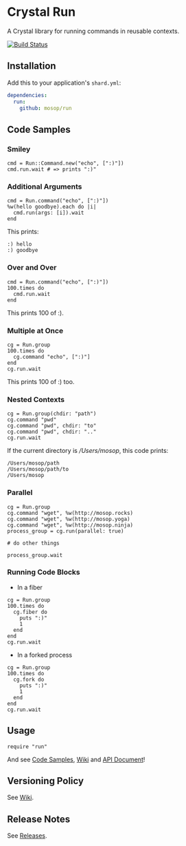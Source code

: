 # Crystal Run

A Crystal library for running commands in reusable contexts.

[![Build Status](https://travis-ci.org/mosop/run.svg?branch=master)](https://travis-ci.org/mosop/run)

## Installation

Add this to your application's `shard.yml`:

```yaml
dependencies:
  run:
    github: mosop/run
```

<a name="code_samples"></a>

## Code Samples

### Smiley

```crystal
cmd = Run::Command.new("echo", [":)"])
cmd.run.wait # => prints ":)"
```

### Additional Arguments

```crystal
cmd = Run.command("echo", [":)"])
%w(hello goodbye).each do |i|
  cmd.run(args: [i]).wait
end
```

This prints:

```
:) hello
:) goodbye
```

### Over and Over

```crystal
cmd = Run.command("echo", [":)"])
100.times do
  cmd.run.wait
end
```

This prints 100 of :).

### Multiple at Once

```crystal
cg = Run.group
100.times do
  cg.command "echo", [":)"]
end
cg.run.wait
```

This prints 100 of :) too.

### Nested Contexts

```crystal
cg = Run.group(chdir: "path")
cg.command "pwd"
cg.command "pwd", chdir: "to"
cg.command "pwd", chdir: ".."
cg.run.wait
```

If the current directory is */Users/mosop*, this code prints:

```
/Users/mosop/path
/Users/mosop/path/to
/Users/mosop
```

### Parallel

```crystal
cg = Run.group
cg.command "wget", %w(http://mosop.rocks)
cg.command "wget", %w(http://mosop.yoga)
cg.command "wget", %w(http://mosop.ninja)
process_group = cg.run(parallel: true)

# do other things

process_group.wait
```

### Running Code Blocks

* In a fiber

```crystal
cg = Run.group
100.times do
  cg.fiber do
    puts ":)"
    1
  end
end
cg.run.wait
```

*  In a forked process

```crystal
cg = Run.group
100.times do
  cg.fork do
    puts ":)"
    1
  end
end
cg.run.wait
```

## Usage

```crystal
require "run"
```

And see [Code Samples](#code_samples), [Wiki](https://github.com/mosop/run/wiki) and [API Document](http://mosop.me/run/Run.html)!

## Versioning Policy

See [Wiki](https://github.com/mosop/mosop.github.io/wiki/Versioning-Policy).

## Release Notes

See [Releases](https://github.com/mosop/run/releases).
